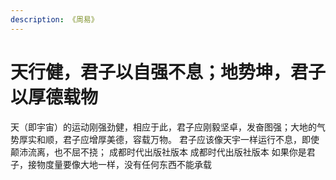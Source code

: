 ```yaml
---
description: 《周易》
---
```


# 天行健，君子以自强不息；地势坤，君子以厚德载物

天（即宇宙）的运动刚强劲健，相应于此，君子应刚毅坚卓，发奋图强；大地的气势厚实和顺，君子应增厚美德，容载万物。 君子应该像天宇一样运行不息，即使颠沛流离，也不屈不挠； 成都时代出版社版本 成都时代出版社版本 如果你是君子，接物度量要像大地一样，没有任何东西不能承载
